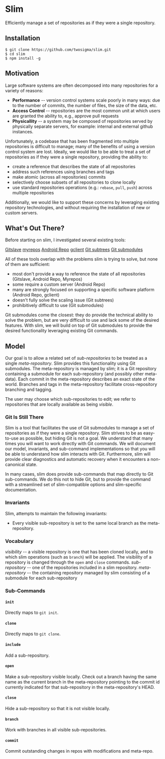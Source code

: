 <!--
    Copyright (c) 2016, Two Sigma Open Source
    All rights reserved.

    Redistribution and use in source and binary forms, with or without
    modification, are permitted provided that the following conditions are met:

    * Redistributions of source code must retain the above copyright notice,
      this list of conditions and the following disclaimer.

    * Redistributions in binary form must reproduce the above copyright notice,
      this list of conditions and the following disclaimer in the documentation
      and/or other materials provided with the distribution.

    * Neither the name of slim nor the names of its
      contributors may be used to endorse or promote products derived from
      this software without specific prior written permission.

    THIS SOFTWARE IS PROVIDED BY THE COPYRIGHT HOLDERS AND CONTRIBUTORS "AS IS"
    AND ANY EXPRESS OR IMPLIED WARRANTIES, INCLUDING, BUT NOT LIMITED TO, THE
    IMPLIED WARRANTIES OF MERCHANTABILITY AND FITNESS FOR A PARTICULAR PURPOSE
    ARE DISCLAIMED. IN NO EVENT SHALL THE COPYRIGHT HOLDER OR CONTRIBUTORS BE
    LIABLE FOR ANY DIRECT, INDIRECT, INCIDENTAL, SPECIAL, EXEMPLARY, OR
    CONSEQUENTIAL DAMAGES (INCLUDING, BUT NOT LIMITED TO, PROCUREMENT OF
    SUBSTITUTE GOODS OR SERVICES; LOSS OF USE, DATA, OR PROFITS; OR BUSINESS
    INTERRUPTION) HOWEVER CAUSED AND ON ANY THEORY OF LIABILITY, WHETHER IN
    CONTRACT, STRICT LIABILITY, OR TORT (INCLUDING NEGLIGENCE OR OTHERWISE)
    ARISING IN ANY WAY OUT OF THE USE OF THIS SOFTWARE, EVEN IF ADVISED OF THE
    POSSIBILITY OF SUCH DAMAGE.
-->

# Slim

Efficiently manage a set of repositories as if they were a single repository.

## Installation

    $ git clone https://github.com/twosigma/slim.git
    $ cd slim
    $ npm install -g

## Motivation

Large software systems are often decomposed into many repositories for a
variety of reasons:

- __Performance__ --  version control systems scale poorly in many ways: due to
  the number of commits, the number of files, the size of the data, etc.
- __Access Control__ -- repositories are the most common unit at which users
  are granted the ability to, e.g., approve pull requests
- __Physicallity__ -- a system may be composed of repositories served by
  physically separate servers, for example: internal and external github
  instances.

Unfortunately, a codebase that has been fragmented into multiple repositories
is difficult to manage; many of the benefits of using a version control system
are lost.  Ideally, we would like to be able to treat a set of repositories as
if they were a single repository, providing the ability to:

- create a reference that describes the state of all repositories
- address such references using branches and tags
- make atomic (across all repositories) commits
- selectively choose subsets of all repositories to clone locally
- use standard repositories operations (e.g.: `rebase`, `pull`, `push`) across
  multiple repositories

Additionally, we would like to support these concerns by leveraging existing
repository technologies, and without requiring the installation of new or
custom servers.

## What's Out There?

Before starting on slim, I investigated several existing tools:

[Gitslave](http://gitslave.sourceforge.net)
[myrepos](https://myrepos.branchable.com)
[Android Repo](https://source.android.com/source/using-repo.html)
[gclient](http://dev.chromium.org/developers/how-tos/depottools#TOC-gclient)
[Git subtrees](https://git-scm.com/book/en/v1/Git-Tools-Subtree-Merging)
[Git submodules](https://git-scm.com/docs/git-submodule)

All of these tools overlap with the problems slim is trying to solve, but none
of them are sufficient:

- most don't provide a way to reference the state of all repositories
  (Gitslave, Android Repo, Myrepos)
- some require a custom server (Android Repo)
- many are strongly focused on supporting a specific software platform (Android
  Repo, gclient)
- doesn't fully solve the scaling issue (Git subtrees)
- prohibitively difficult to use (Git submodules)

Git submodules come the closest: they do provide the technical ability to solve
the problem, but are very difficult to use and lack some of the desired
features.  With slim, we will build on top of Git submodules to provide the
desired functionality leveraging existing Git commands.

## Model

Our goal is to allow a related set of *sub-repositories* to be treated as a
single *meta-repository*.  Slim provides this functionality using Git
submodules.  The meta-repository is managed by slim; it is a Git repository
containing a submodule for each sub-repository (and possibly other meta-data).
Each commit in the meta-repository describes an exact state of the world.
Branches and tags in the meta-repository facilitate cross-repository branching
and tagging.

The user may choose which sub-repositories to edit; we refer to repositories
that are locally available as being *visible*.

### Git Is Still There

Slim is a tool that facilitates the use of Git submodules to manage a set of
repositories as if they were a single repository.  Slim strives to be as
easy-to-use as possible, but hiding Git is not a goal.  We understand that many
times you will want to work directly with Git commands.  We will document our
model, invariants, and sub-command implementations so that you will be able to
understand how slim interacts with Git.  Furthermore, slim will provide clear
diagnostics and automatic recovery when it encounters a non-canonical state.

In many cases, slim does provide sub-commands that map directly to Git
sub-commands.  We do this not to hide Git, but to provide the command with a
streamlined set of slim-compatible options and slim-specific documentation.

### Invariants

Slim, attempts to maintain the following invariants:

- Every visible sub-repository is set to the same local branch as the
  meta-repository.

### Vocabulary

*visibility* -- a visible repository is one that has been cloned locally, and
to which slim operations (such as `branch`) will be applied.  The visibility
of a repository is changed through the `open` and `close` commands.
*sub-repository* -- one of the repositories included in a slim repository.
*meta-repository* -- the containing repository managed by slim consisting of a
submodule for each sub-repository

### Sub-Commands

#### `init`

Directly maps to `git init`.

#### `clone`

Directly maps to `git clone`.

#### `include`

Add a sub-repository.

#### `open`

Make a sub-repository visible locally.  Check out a branch having the same name
as the current branch in the meta-repository pointing to the commit id
currently indicated for that sub-repository in the meta-repository's HEAD.

#### `close`

Hide a sub-repository so that it is not visible locally.

#### `branch`

Work with branches in all visible sub-repositories.

#### `commit`

Commit outstanding changes in repos with modifications and meta-repo.
